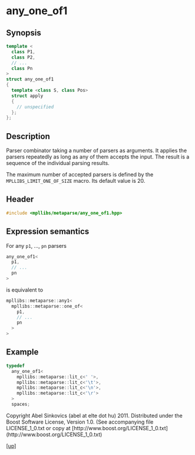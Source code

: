 # any_one_of1

## Synopsis

```cpp
template <
  class P1,
  class P2,
  // ...
  class Pn
>
struct any_one_of1
{
  template <class S, class Pos>
  struct apply
  {
    // unspecified
  };
};
```

## Description

Parser combinator taking a number of parsers as arguments. It applies the
parsers repeatedly as long as any of them accepts the input. The result is a
sequence of the individual parsing results.

The maximum number of accepted parsers is defined by the
`MPLLIBS_LIMIT_ONE_OF_SIZE` macro. Its default value is 20.

## Header

```cpp
#include <mpllibs/metaparse/any_one_of1.hpp>
```

## Expression semantics

For any `p1`, ..., `pn` parsers

```cpp
any_one_of1<
  p1,
  // ...
  pn
>
```

is equivalent to

```cpp
mpllibs::metaparse::any1<
  mpllibs::metaparse::one_of<
    p1,
    // ...
    pn
  >
>
```

## Example

```cpp
typedef
  any_one_of1<
    mpllibs::metaparse::lit_c<' '>,
    mpllibs::metaparse::lit_c<'\t'>,
    mpllibs::metaparse::lit_c<'\n'>,
    mpllibs::metaparse::lit_c<'\r'>
  >
  spaces;
```

<p class="copyright">
Copyright Abel Sinkovics (abel at elte dot hu) 2011.
Distributed under the Boost Software License, Version 1.0.
(See accompanying file LICENSE_1_0.txt or copy at
[http://www.boost.org/LICENSE_1_0.txt](http://www.boost.org/LICENSE_1_0.txt)
</p>

[[up]](reference.html)


